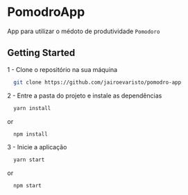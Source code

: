# PomodroApp

App para utilizar o médoto de produtividade `Pomodoro`

## Getting Started

1 - Clone o repositório na sua máquina

```bash
  git clone https://github.com/jairoevaristo/pomodro-app
```

2 - Entre a pasta do projeto e instale as dependências

```bash
  yarn install
```
or

```bash
  npm install
```

3 - Inicie a aplicação

```bash
  yarn start
```
or

```bash
  npm start
```
